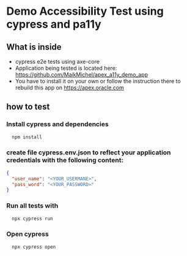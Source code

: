# Demo Accessibility Test using cypress and pa11y

## What is inside
- cypress e2e tests using axe-core
- Application being tested is located here: https://github.com/MaikMichel/apex_a11y_demo_app
- You have to install it on your own or follow the instruction there to rebuild this app on https://apex.oracle.com


## how to test

### Install cypress and dependencies

```bash
  npm install
```

### create file cypress.env.json to reflect your application credentials with the following content:

```json
{
  "user_name": "<YOUR_USERMANE>",
  "pass_word": "<YOUR_PASSWORD>"
}
```

### Run all tests with
```bash
  npx cypress run
```

### Open cypress

```bash
  npx cypress open
```